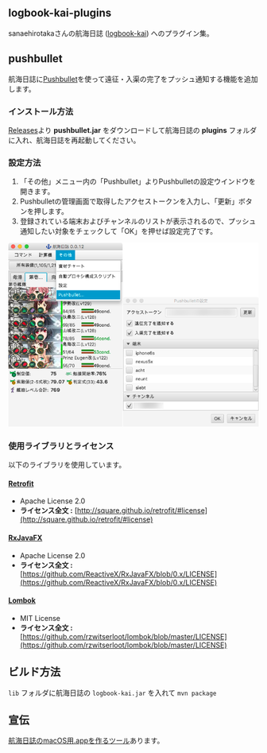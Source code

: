 logbook-kai-plugins
-------------------

sanaehirotakaさんの航海日誌 ([logbook-kai](https://github.com/sanaehirotaka/logbook-kai)) へのプラグイン集。

## pushbullet

航海日誌に[Pushbullet](https://www.pushbullet.com/)を使って遠征・入渠の完了をプッシュ通知する機能を追加します。  

### インストール方法

[Releases](https://github.com/rsky/logbook-kai-plugins/releases)より **pushbullet.jar** をダウンロードして航海日誌の **plugins** フォルダに入れ、航海日誌を再起動してください。


### 設定方法

1. 「その他」メニュー内の「Pushbullet」よりPushbulletの設定ウインドウを開きます。
2. Pushbulletの管理画面で取得したアクセストークンを入力し、「更新」ボタンを押します。
3. 登録されている端末およびチャンネルのリストが表示されるので、プッシュ通知したい対象をチェックして「OK」を押せば設定完了です。

![Pushbullet設定画面](./img/logbook-kai-pushbullet.png)

### 使用ライブラリとライセンス

以下のライブラリを使用しています。

#### [Retrofit](http://square.github.io/retrofit/)

* Apache License 2.0
* **ライセンス全文 :** [http://square.github.io/retrofit/#license](http://square.github.io/retrofit/#license)

#### [RxJavaFX](https://github.com/ReactiveX/RxJavaFX)

* Apache License 2.0
* **ライセンス全文 :** [https://github.com/ReactiveX/RxJavaFX/blob/0.x/LICENSE](https://github.com/ReactiveX/RxJavaFX/blob/0.x/LICENSE)

#### [Lombok](https://projectlombok.org/)

* MIT License
* **ライセンス全文 :** [https://github.com/rzwitserloot/lombok/blob/master/LICENSE](https://github.com/rzwitserloot/lombok/blob/master/LICENSE)

## ビルド方法

`lib` フォルダに航海日誌の `logbook-kai.jar` を入れて `mvn package`

## 宣伝

[航海日誌のmacOS用.appを作るツール](https://github.com/rsky/logbook-packager)あります。
